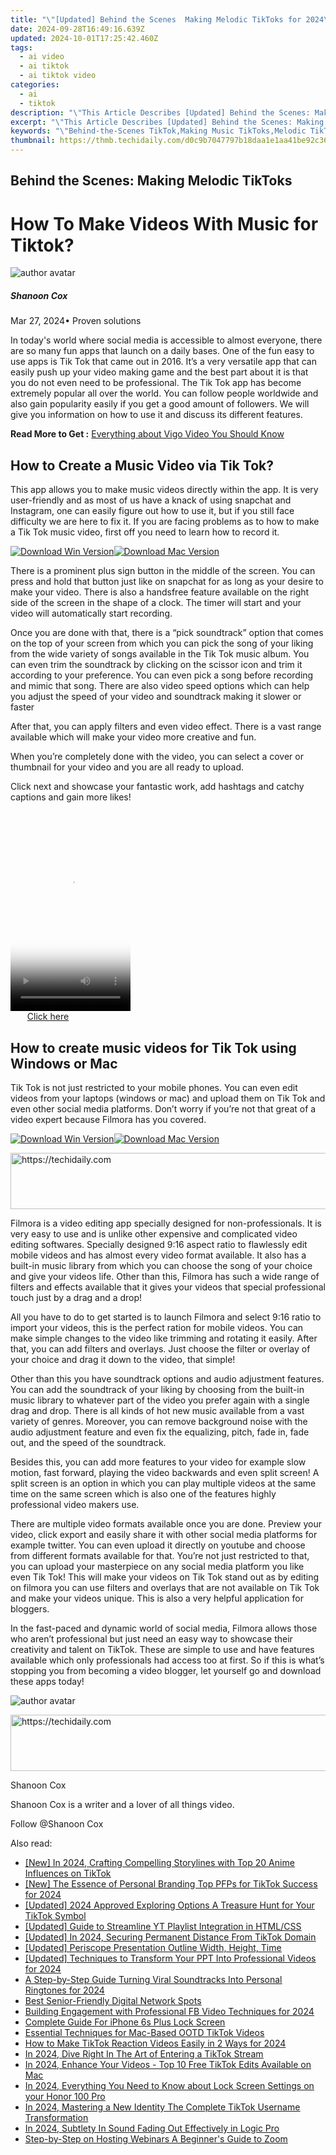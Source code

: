 ```yaml
---
title: "\"[Updated] Behind the Scenes  Making Melodic TikToks for 2024\""
date: 2024-09-28T16:49:16.639Z
updated: 2024-10-01T17:25:42.460Z
tags:
  - ai video
  - ai tiktok
  - ai tiktok video
categories:
  - ai
  - tiktok
description: "\"This Article Describes [Updated] Behind the Scenes: Making Melodic TikToks for 2024\""
excerpt: "\"This Article Describes [Updated] Behind the Scenes: Making Melodic TikToks for 2024\""
keywords: "\"Behind-the-Scenes TikTok,Making Music TikToks,Melodic TikTok Creation,TikTok Video Production,TikTok Audio Crafting,Music TikTok Filmmaking,Behind-the-Scenes Tutorials\""
thumbnail: https://thmb.techidaily.com/d0c9b7047797b18daa1e1aa41be92c363eb13ba8f8bfa2b570a90a8bfa430bd1.jpg
---
```


## Behind the Scenes: Making Melodic TikToks

# How To Make Videos With Music for Tiktok?

![author avatar](https://images.wondershare.com/filmora/article-images/shannon-cox.jpg)

##### Shanoon Cox

 Mar 27, 2024• Proven solutions

 In today's world where social media is accessible to almost everyone, there are so many fun apps that launch on a daily bases. One of the fun easy to use apps is Tik Tok that came out in 2016\. It’s a very versatile app that can easily push up your video making game and the best part about it is that you do not even need to be professional. The Tik Tok app has become extremely popular all over the world. You can follow people worldwide and also gain popularity easily if you get a good amount of followers. We will give you information on how to use it and discuss its different features.

 **Read More to Get :** [Everything about Vigo Video You Should Know](https://tools.techidaily.com/wondershare/filmora/download/)

## How to Create a Music Video via Tik Tok?

 This app allows you to make music videos directly within the app. It is very user-friendly and as most of us have a knack of using snapchat and Instagram, one can easily figure out how to use it, but if you still face difficulty we are here to fix it. If you are facing problems as to how to make a Tik Tok music video, first off you need to learn how to record it.

[![Download Win Version](https://images.wondershare.com/filmora/guide/download-btn-win.jpg)](https://tools.techidaily.com/wondershare/filmora/download/)[![Download Mac Version](https://images.wondershare.com/filmora/guide/download-btn-mac.jpg)](https://tools.techidaily.com/wondershare/filmora/download/)

 There is a prominent plus sign button in the middle of the screen. You can press and hold that button just like on snapchat for as long as your desire to make your video. There is also a handsfree feature available on the right side of the screen in the shape of a clock. The timer will start and your video will automatically start recording.

 Once you are done with that, there is a “pick soundtrack” option that comes on the top of your screen from which you can pick the song of your liking from the wide variety of songs available in the Tik Tok music album. You can even trim the soundtrack by clicking on the scissor icon and trim it according to your preference. You can even pick a song before recording and mimic that song. There are also video speed options which can help you adjust the speed of your video and soundtrack making it slower or faster

 After that, you can apply filters and even video effect. There is a vast range available which will make your video more creative and fun.

 When you’re completely done with the video, you can select a cover or thumbnail for your video and you are all ready to upload.

 Click next and showcase your fantastic work, add hashtags and catchy captions and gain more likes!

<!-- affiliate ads begin -->
<span id="1630055">
					<video width="192" height="320" style="cursor:pointer"
           poster="//a.impactradius-go.com/display-clicktoplayimage/1630055.png"
           onclick="if(!this.playClicked){this.play();this.setAttribute('controls',true);this.playClicked=true;}">
	   <source src="//a.impactradius-go.com/display-ad/18460-1630055">
	   <img src="//a.impactradius-go.com/display-clicktoplayimage/1630055.png" style="border: none; height: 100%; width: 100%; object-fit: contain">
	</video>
	<div style="width:120px;text-align:center"><a href="javascript:window.open(decodeURIComponent('https%3A%2F%2Fcaperobbin.sjv.io%2Fc%2F5597632%2F1630055%2F18460'), '_blank');void(0);">Click here</a></div>
</span>
<img height="0" width="0" src="https://imp.pxf.io/i/5597632/1630055/18460" style="position:absolute;visibility:hidden;" border="0" />
<!-- affiliate ads end -->

## How to create music videos for Tik Tok using Windows or Mac

 Tik Tok is not just restricted to your mobile phones. You can even edit videos from your laptops (windows or mac) and upload them on Tik Tok and even other social media platforms. Don’t worry if you’re not that great of a video expert because Filmora has you covered.

[![Download Win Version](https://images.wondershare.com/filmora/guide/download-btn-win.jpg)](https://tools.techidaily.com/wondershare/filmora/download/)[![Download Mac Version](https://images.wondershare.com/filmora/guide/download-btn-mac.jpg)](https://tools.techidaily.com/wondershare/filmora/download/)

<!-- affiliate ads begin -->
<a href="https://appsumo.8odi.net/c/5597632/2049391/7443" target="_top" id="2049391">
  <img src="//a.impactradius-go.com/display-ad/7443-2049391" border="0" alt="https://techidaily.com" width="728" height="90"/>
</a>
<img height="0" width="0" src="https://appsumo.8odi.net/i/5597632/2049391/7443" style="position:absolute;visibility:hidden;" border="0" />
<!-- affiliate ads end -->

 Filmora is a video editing app specially designed for non-professionals. It is very easy to use and is unlike other expensive and complicated video editing softwares. Specially designed 9:16 aspect ratio to flawlessly edit mobile videos and has almost every video format available. It also has a built-in music library from which you can choose the song of your choice and give your videos life. Other than this, Filmora has such a wide range of filters and effects available that it gives your videos that special professional touch just by a drag and a drop!

 All you have to do to get started is to launch Filmora and select 9:16 ratio to import your videos, this is the perfect ration for mobile videos. You can make simple changes to the video like trimming and rotating it easily. After that, you can add filters and overlays. Just choose the filter or overlay of your choice and drag it down to the video, that simple!

 Other than this you have soundtrack options and audio adjustment features. You can add the soundtrack of your liking by choosing from the built-in music library to whatever part of the video you prefer again with a single drag and drop. There is all kinds of hot new music available from a vast variety of genres. Moreover, you can remove background noise with the audio adjustment feature and even fix the equalizing, pitch, fade in, fade out, and the speed of the soundtrack.

 Besides this, you can add more features to your video for example slow motion, fast forward, playing the video backwards and even split screen! A split screen is an option in which you can play multiple videos at the same time on the same screen which is also one of the features highly professional video makers use.

 There are multiple video formats available once you are done. Preview your video, click export and easily share it with other social media platforms for example twitter. You can even upload it directly on youtube and choose from different formats available for that. You’re not just restricted to that, you can upload your masterpiece on any social media platform you like even Tik Tok! This will make your videos on Tik Tok stand out as by editing on filmora you can use filters and overlays that are not available on Tik Tok and make your videos unique. This is also a very helpful application for bloggers.

 In the fast-paced and dynamic world of social media, Filmora allows those who aren’t professional but just need an easy way to showcase their creativity and talent on TikTok. These are simple to use and have features available which only professionals had access too at first. So if this is what’s stopping you from becoming a video blogger, let yourself go and download these apps today!

![author avatar](https://images.wondershare.com/filmora/article-images/shannon-cox.jpg)

<!-- affiliate ads begin -->
<a href="https://ephamedtechinc.pxf.io/c/5597632/2130530/26400" target="_top" id="2130530">
  <img src="//a.impactradius-go.com/display-ad/26400-2130530" border="0" alt="https://techidaily.com" width="728" height="90"/>
</a>
<img height="0" width="0" src="https://ephamedtechinc.pxf.io/i/5597632/2130530/26400" style="position:absolute;visibility:hidden;" border="0" />
<!-- affiliate ads end -->

Shanoon Cox

Shanoon Cox is a writer and a lover of all things video.

Follow @Shanoon Cox

<ins class="adsbygoogle"
      style="display:block"
      data-ad-client="ca-pub-7571918770474297"
      data-ad-slot="8358498916"
      data-ad-format="auto"
      data-full-width-responsive="true"></ins>

<span class="atpl-alsoreadstyle">Also read:</span>
<div><ul>
<li><a href="https://tiktok-clips.techidaily.com/new-in-2024-crafting-compelling-storylines-with-top-20-anime-influences-on-tiktok/"><u>[New] In 2024, Crafting Compelling Storylines with Top 20 Anime Influences on TikTok</u></a></li>
<li><a href="https://tiktok-clips.techidaily.com/new-the-essence-of-personal-branding-top-pfps-for-tiktok-success-for-2024/"><u>[New] The Essence of Personal Branding Top PFPs for TikTok Success for 2024</u></a></li>
<li><a href="https://tiktok-clips.techidaily.com/updated-2024-approved-exploring-options-a-treasure-hunt-for-your-tiktok-symbol/"><u>[Updated] 2024 Approved Exploring Options A Treasure Hunt for Your TikTok Symbol</u></a></li>
<li><a href="https://youtube-blog.techidaily.com/ed-guide-to-streamline-yt-playlist-integration-in-htmlcss/"><u>[Updated] Guide to Streamline YT Playlist Integration in HTML/CSS</u></a></li>
<li><a href="https://tiktok-clips.techidaily.com/updated-in-2024-securing-permanent-distance-from-tiktok-domain/"><u>[Updated] In 2024, Securing Permanent Distance From TikTok Domain</u></a></li>
<li><a href="https://facebook-videos.techidaily.com/updated-periscope-presentation-outline-width-height-time/"><u>[Updated] Periscope Presentation Outline Width, Height, Time</u></a></li>
<li><a href="https://on-screen-recording.techidaily.com/updated-techniques-to-transform-your-ppt-into-professional-videos-for-2024/"><u>[Updated] Techniques to Transform Your PPT Into Professional Videos for 2024</u></a></li>
<li><a href="https://article-tips.techidaily.com/a-step-by-step-guide-turning-viral-soundtracks-into-personal-ringtones-for-2024/"><u>A Step-by-Step Guide Turning Viral Soundtracks Into Personal Ringtones for 2024</u></a></li>
<li><a href="https://facebook.techidaily.com/best-senior-friendly-digital-network-spots/"><u>Best Senior-Friendly Digital Network Spots</u></a></li>
<li><a href="https://facebook-clips.techidaily.com/building-engagement-with-professional-fb-video-techniques-for-2024/"><u>Building Engagement with Professional FB Video Techniques for 2024</u></a></li>
<li><a href="https://ios-unlock.techidaily.com/complete-guide-for-iphone-6s-plus-lock-screen-by-drfone-ios/"><u>Complete Guide For iPhone 6s Plus Lock Screen</u></a></li>
<li><a href="https://tiktok-clips.techidaily.com/essential-techniques-for-mac-based-ootd-tiktok-videos/"><u>Essential Techniques for Mac-Based OOTD TikTok Videos</u></a></li>
<li><a href="https://tiktok-clips.techidaily.com/how-to-make-tiktok-reaction-videos-easily-in-2-ways-for-2024/"><u>How to Make TikTok Reaction Videos Easily in 2 Ways for 2024</u></a></li>
<li><a href="https://tiktok-clips.techidaily.com/in-2024-dive-right-in-the-art-of-entering-a-tiktok-stream/"><u>In 2024, Dive Right In The Art of Entering a TikTok Stream</u></a></li>
<li><a href="https://tiktok-clips.techidaily.com/in-2024-enhance-your-videos-top-10-free-tiktok-edits-available-on-mac/"><u>In 2024, Enhance Your Videos - Top 10 Free TikTok Edits Available on Mac</u></a></li>
<li><a href="https://unlock-android.techidaily.com/in-2024-everything-you-need-to-know-about-lock-screen-settings-on-your-honor-100-pro-by-drfone-android/"><u>In 2024, Everything You Need to Know about Lock Screen Settings on your Honor 100 Pro</u></a></li>
<li><a href="https://tiktok-clips.techidaily.com/in-2024-mastering-a-new-identity-the-complete-tiktok-username-transformation/"><u>In 2024, Mastering a New Identity The Complete TikTok Username Transformation</u></a></li>
<li><a href="https://some-tips.techidaily.com/in-2024-subtlety-in-sound-fading-out-effectively-in-logic-pro/"><u>In 2024, Subtlety In Sound Fading Out Effectively in Logic Pro</u></a></li>
<li><a href="https://screen-video-capture.techidaily.com/step-by-step-on-hosting-webinars-a-beginners-guide-to-zoom/"><u>Step-by-Step on Hosting Webinars A Beginner's Guide to Zoom</u></a></li>
</ul></div>

